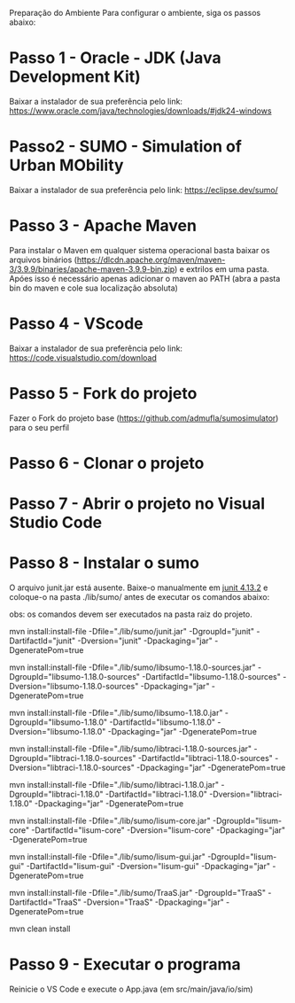 ﻿Preparação do Ambiente
Para configurar o ambiente, siga os passos abaixo:

# Passo 1 - Oracle - JDK (Java Development Kit)

Baixar a instalador de sua preferência pelo link: https://www.oracle.com/java/technologies/downloads/#jdk24-windows

# Passo2 - SUMO - Simulation of Urban MObility

Baixar a instalador de sua preferência pelo link: https://eclipse.dev/sumo/

# Passo 3 - Apache Maven

Para instalar o Maven em qualquer sistema operacional basta baixar os arquivos binários (https://dlcdn.apache.org/maven/maven-3/3.9.9/binaries/apache-maven-3.9.9-bin.zip) e extrilos em uma pasta. Apóes isso é necessário apenas adicionar o maven ao PATH (abra a pasta bin do maven e cole sua localização absoluta) 

# Passo 4 - VScode

Baixar a instalador de sua preferência pelo link: https://code.visualstudio.com/download

# Passo 5 - Fork do projeto 

Fazer o Fork do projeto base (https://github.com/admufla/sumosimulator) para o seu perfil 

# Passo 6 - Clonar o projeto

# Passo 7 - Abrir o projeto no Visual Studio Code 

# Passo 8 - Instalar o sumo

O arquivo junit.jar está ausente. Baixe-o manualmente em [junit 4.13.2](https://repo1.maven.org/maven2/junit/junit/4.13.2/) e coloque-o na pasta ./lib/sumo/ antes de executar os comandos abaixo:

obs: os comandos devem ser executados na pasta raiz do projeto.

mvn install:install-file -Dfile="./lib/sumo/junit.jar" -DgroupId="junit" -DartifactId="junit" -Dversion="junit" -Dpackaging="jar" -DgeneratePom=true

mvn install:install-file -Dfile="./lib/sumo/libsumo-1.18.0-sources.jar" -DgroupId="libsumo-1.18.0-sources" -DartifactId="libsumo-1.18.0-sources" -Dversion="libsumo-1.18.0-sources" -Dpackaging="jar" -DgeneratePom=true

mvn install:install-file -Dfile="./lib/sumo/libsumo-1.18.0.jar" -DgroupId="libsumo-1.18.0" -DartifactId="libsumo-1.18.0" -Dversion="libsumo-1.18.0" -Dpackaging="jar" -DgeneratePom=true

mvn install:install-file -Dfile="./lib/sumo/libtraci-1.18.0-sources.jar" -DgroupId="libtraci-1.18.0-sources" -DartifactId="libtraci-1.18.0-sources" -Dversion="libtraci-1.18.0-sources" -Dpackaging="jar" -DgeneratePom=true

mvn install:install-file -Dfile="./lib/sumo/libtraci-1.18.0.jar" -DgroupId="libtraci-1.18.0" -DartifactId="libtraci-1.18.0" -Dversion="libtraci-1.18.0" -Dpackaging="jar" -DgeneratePom=true

mvn install:install-file -Dfile="./lib/sumo/lisum-core.jar" -DgroupId="lisum-core" -DartifactId="lisum-core" -Dversion="lisum-core" -Dpackaging="jar" -DgeneratePom=true

mvn install:install-file -Dfile="./lib/sumo/lisum-gui.jar" -DgroupId="lisum-gui" -DartifactId="lisum-gui" -Dversion="lisum-gui" -Dpackaging="jar" -DgeneratePom=true

mvn install:install-file -Dfile="./lib/sumo/TraaS.jar" -DgroupId="TraaS" -DartifactId="TraaS" -Dversion="TraaS" -Dpackaging="jar" -DgeneratePom=true

mvn clean install

# Passo 9 - Executar o programa

Reinicie o VS Code e execute o App.java (em src/main/java/io/sim)
